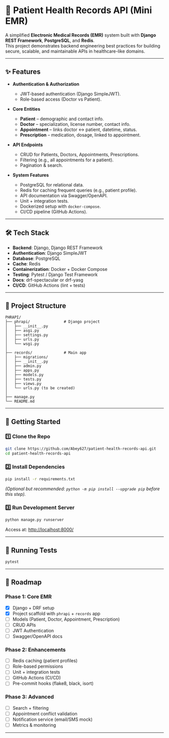 # 🏥 Patient Health Records API (Mini EMR)

A simplified **Electronic Medical Records (EMR)** system built with **Django REST Framework**, **PostgreSQL**, and **Redis**.  
This project demonstrates backend engineering best practices for building secure, scalable, and maintainable APIs in healthcare-like domains.

---

## ✨ Features

- **Authentication & Authorization**
  - JWT-based authentication (Django SimpleJWT).
  - Role-based access (Doctor vs Patient).

- **Core Entities**
  - **Patient** – demographic and contact info.
  - **Doctor** – specialization, license number, contact info.
  - **Appointment** – links doctor ↔ patient, datetime, status.
  - **Prescription** – medication, dosage, linked to appointment.

- **API Endpoints**
  - CRUD for Patients, Doctors, Appointments, Prescriptions.
  - Filtering (e.g., all appointments for a patient).
  - Pagination & search.

- **System Features**
  - PostgreSQL for relational data.
  - Redis for caching frequent queries (e.g., patient profile).
  - API documentation via Swagger/OpenAPI.
  - Unit + integration tests.
  - Dockerized setup with `docker-compose`.
  - CI/CD pipeline (GitHub Actions).

---

## 🛠 Tech Stack

- **Backend**: Django, Django REST Framework  
- **Authentication**: Django SimpleJWT  
- **Database**: PostgreSQL  
- **Cache**: Redis  
- **Containerization**: Docker + Docker Compose  
- **Testing**: Pytest / Django Test Framework  
- **Docs**: drf-spectacular or drf-yasg  
- **CI/CD**: GitHub Actions (lint + tests)

---

## 📂 Project Structure

```
PHRAPI/
├── phrapi/               # Django project
│   ├── __init__.py
│   ├── asgi.py
│   ├── settings.py
│   ├── urls.py
│   └── wsgi.py
│
├── records/              # Main app
│   ├── migrations/
│   ├── __init__.py
│   ├── admin.py
│   ├── apps.py
│   ├── models.py
│   ├── tests.py
│   ├── views.py
│   └── urls.py (to be created)
│
├── manage.py
└── README.md
```

---

## 🚀 Getting Started

### 1️⃣ Clone the Repo
```bash
git clone https://github.com/Abey627/patient-health-records-api.git
cd patient-health-records-api
```

### 2️⃣ Install Dependencies
```bash
pip install -r requirements.txt
```

*(Optional but recommended: `python -m pip install --upgrade pip` before this step).*

### 3️⃣ Run Development Server
```bash
python manage.py runserver
```

Access at: [http://localhost:8000/](http://localhost:8000/)

---

## 🧪 Running Tests

```bash
pytest
```

---

## 📌 Roadmap

### Phase 1: Core EMR
- [x] Django + DRF setup
- [x] Project scaffold with `phrapi` + `records` app
- [ ] Models (Patient, Doctor, Appointment, Prescription)
- [ ] CRUD APIs
- [ ] JWT Authentication
- [ ] Swagger/OpenAPI docs

### Phase 2: Enhancements
- [ ] Redis caching (patient profiles)
- [ ] Role-based permissions
- [ ] Unit + integration tests
- [ ] GitHub Actions (CI/CD)
- [ ] Pre-commit hooks (flake8, black, isort)

### Phase 3: Advanced
- [ ] Search + filtering
- [ ] Appointment conflict validation
- [ ] Notification service (email/SMS mock)
- [ ] Metrics & monitoring

---
